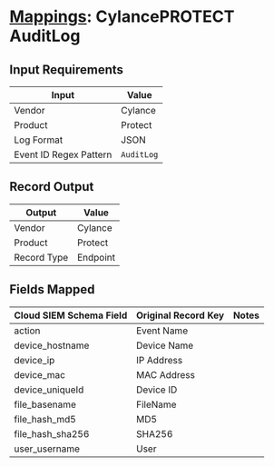 # [Mappings](README.md): CylancePROTECT AuditLog

## Input Requirements

|Input|Value|
|-----|-----|
|Vendor|Cylance|
|Product|Protect|
|Log Format|JSON|
|Event ID Regex Pattern|`AuditLog`|

## Record Output

|Output|Value|
|------|-----|
|Vendor|Cylance|
|Product|Protect|
|Record Type|Endpoint|

## Fields Mapped

|Cloud SIEM Schema Field|Original Record Key|Notes|
|-----------------------|-------------------|-----|
|action|Event Name||
|device_hostname|Device Name||
|device_ip|IP Address||
|device_mac|MAC Address||
|device_uniqueId|Device ID||
|file_basename|FileName||
|file_hash_md5|MD5||
|file_hash_sha256|SHA256||
|user_username|User||

